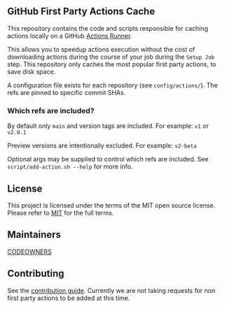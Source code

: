 
## GitHub First Party Actions Cache

This repository contains the code and scripts responsible for caching actions locally on a GitHub [Actions Runner](https://github.com/actions/runner).

This allows you to speedup actions execution without the cost of downloading actions during the course of your job during the `Setup Job` step. This repository only caches the most popular first party actions, to save disk space.

A configuration file exists for each repository (see `config/actions/`). The refs are pinned to specific commit SHAs.

### Which refs are included?

By default only `main` and version tags are included. For example: `v1` or `v2.0.1`

Preview versions are intentionally excluded. For example: `v2-beta`

Optional args may be supplied to control which refs are included. See `script/add-action.sh --help` for more info.

## License 

This project is licensed under the terms of the MIT open source license. Please refer to [MIT](./LICENSE.txt) for the full terms.

## Maintainers 

[CODEOWNERS](./CODEOWNERS)

## Contributing
See the [contribution guide](../github/CONTRIBUTING.MD). Currently we are not taking requests for non first party actions to be added at this time.
